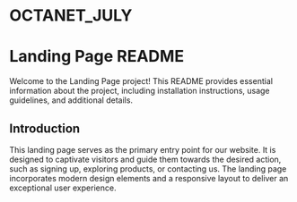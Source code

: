 # OCTANET_JULY

# Landing Page README

Welcome to the Landing Page project! This README provides essential information about the project, including installation instructions, usage guidelines, and additional details.

## Introduction
This landing page serves as the primary entry point for our website. It is designed to captivate visitors and guide them towards the desired action, such as signing up, exploring products, or contacting us. The landing page incorporates modern design elements and a responsive layout to deliver an exceptional user experience.